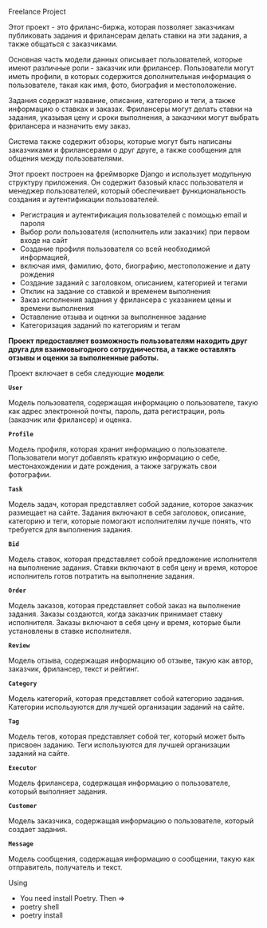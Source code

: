 Freelance Project

Этот проект - это фриланс-биржа, которая позволяет заказчикам публиковать задания и фрилансерам делать ставки на эти задания, а также общаться с заказчиками.

Основная часть модели данных описывает пользователей, которые имеют различные роли - заказчик или фрилансер. Пользователи могут иметь профили, в которых содержится дополнительная информация о пользователе, такая как имя, фото, биография и местоположение.

Задания содержат название, описание, категорию и теги, а также информацию о ставках и заказах. Фрилансеры могут делать ставки на задания, указывая цену и сроки выполнения, а заказчики могут выбрать фрилансера и назначить ему заказ.

Система также содержит обзоры, которые могут быть написаны заказчиками и фрилансерами о друг друге, а также сообщения для общения между пользователями.

Этот проект построен на фреймворке Django и использует модульную структуру приложения. Он содержит базовый класс пользователя и менеджер пользователей, который обеспечивает функциональность создания и аутентификации пользователей.

* Регистрация и аутентификация пользователей с помощью email и пароля
* Выбор роли пользователя (исполнитель или заказчик) при первом входе на сайт
* Создание профиля пользователя со всей необходимой информацией,
* включая имя, фамилию, фото, биографию, местоположение и дату рождения
* Создание заданий с заголовком, описанием, категорией и тегами
* Отклик на задание со ставкой и временем выполнения
* Заказ исполнения задания у фрилансера с указанием цены и времени выполнения
* Оставление отзыва и оценки за выполненное задание
* Категоризация заданий по категориям и тегам

**Проект предоставляет возможность пользователям находить друг друга для взаимовыгодного сотрудничества, а также оставлять
отзывы и оценки за выполненные работы.**


Проект включает в себя следующие **модели**:

**`User`**

Модель пользователя, содержащая информацию о пользователе, такую как адрес электронной почты, пароль, дата регистрации, роль (заказчик или фрилансер) и оценка.

**`Profile`**

Модель профиля, которая хранит информацию о пользователе. Пользователи могут добавлять краткую информацию о себе,
местонахождении и дате рождения, а также загружать свои фотографии.

**`Task`**

Модель задач, которая представляет собой задание, которое заказчик размещает на сайте. Задания включают в себя
заголовок, описание, категорию и теги, которые помогают исполнителям лучше понять, что требуется для выполнения задания.

**`Bid`**

Модель ставок, которая представляет собой предложение исполнителя на выполнение задания. Ставки включают в себя цену и
время, которое исполнитель готов потратить на выполнение задания.

**`Order`**

Модель заказов, которая представляет собой заказ на выполнение задания. Заказы создаются, когда заказчик принимает
ставку исполнителя. Заказы включают в себя цену и время, которые были установлены в ставке исполнителя.

**`Review`**

Модель отзыва, содержащая информацию об отзыве, такую как автор, заказчик, фрилансер, текст и рейтинг.

**`Category`**

Модель категорий, которая представляет собой категорию задания. Категории используются для лучшей организации заданий на
сайте.

**`Tag`**

Модель тегов, которая представляет собой тег, который может быть присвоен заданию. Теги используются для лучшей
организации заданий на сайте.

**`Executor`**

Модель фрилансера, содержащая информацию о пользователе, который выполняет задания.

**`Customer`**

Модель заказчика, содержащая информацию о пользователе, который создает задания.

**`Message`**

Модель сообщения, содержащая информацию о сообщении, такую как отправитель, получатель и текст.

Using

- You need install Poetry.
Then =>
- poetry shell
- poetry install